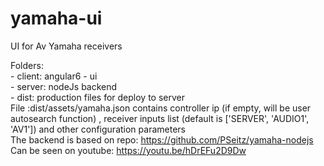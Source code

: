 # yamaha-ui
UI for Av Yamaha receivers

Folders:
<br> - client:  angular6 - ui
<br> - server: nodeJs backend
<br> - dist: production files for deploy to server
<br>File :dist/assets/yamaha.json contains controller ip (if empty, will be user autosearch function) , receiver inputs list (default is ['SERVER', 'AUDIO1', 'AV1']) and other configuration parameters
<br>The backend is based on repo: https://github.com/PSeitz/yamaha-nodejs
Can be seen on youtube: https://youtu.be/hDrEFu2D9Dw
